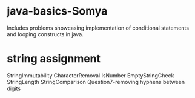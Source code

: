 # java-basics-Somya
Includes problems showcasing implementation of conditional statements and looping constructs in java.

# string assignment
StringImmutability
CharacterRemoval
IsNumber
EmptyStringCheck
StringLength
StringComparison
Question7-removing hyphens between digits
